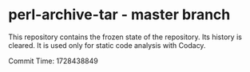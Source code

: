 # perl-archive-tar - master branch

This repository contains the frozen state of the repository.
Its history is cleared. It is used only for static code
analysis with Codacy.

Commit Time: 1728438849
